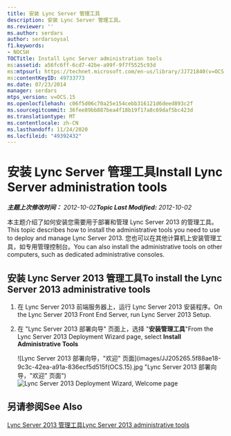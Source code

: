 ```yaml
---
title: 安装 Lync Server 管理工具
description: 安装 Lync Server 管理工具。
ms.reviewer: ''
ms.author: serdars
author: serdarsoysal
f1.keywords:
- NOCSH
TOCTitle: Install Lync Server administration tools
ms:assetid: a56fc6ff-6cd7-42be-a99f-9f7f5525c93d
ms:mtpsurl: https://technet.microsoft.com/en-us/library/JJ721840(v=OCS.15)
ms:contentKeyID: 49733773
ms.date: 07/23/2014
manager: serdars
mtps_version: v=OCS.15
ms.openlocfilehash: c06f5d06c70a25e154cebb316121d6deed893c2f
ms.sourcegitcommit: 36fee89bb887bea4f18b19f17a8c69daf5bc423d
ms.translationtype: MT
ms.contentlocale: zh-CN
ms.lasthandoff: 11/24/2020
ms.locfileid: "49392432"
---
```

# <a name="install-lync-server-administration-tools"></a><span data-ttu-id="9b905-103">安装 Lync Server 管理工具</span><span class="sxs-lookup"><span data-stu-id="9b905-103">Install Lync Server administration tools</span></span>

<div data-xmlns="http://www.w3.org/1999/xhtml">

<div class="topic" data-xmlns="http://www.w3.org/1999/xhtml" data-msxsl="urn:schemas-microsoft-com:xslt" data-cs="https://msdn.microsoft.com/">

<div data-asp="https://msdn2.microsoft.com/asp">



</div>

<div id="mainSection">

<div id="mainBody"><span data-ttu-id="9b905-104">

<span> </span></span><span class="sxs-lookup"><span data-stu-id="9b905-104">

<span> </span></span></span>

<span data-ttu-id="9b905-105">_**主题上次修改时间：** 2012-10-02_</span><span class="sxs-lookup"><span data-stu-id="9b905-105">_**Topic Last Modified:** 2012-10-02_</span></span>

<span data-ttu-id="9b905-106">本主题介绍了如何安装您需要用于部署和管理 Lync Server 2013 的管理工具。</span><span class="sxs-lookup"><span data-stu-id="9b905-106">This topic describes how to install the administrative tools you need to use to deploy and manage Lync Server 2013.</span></span> <span data-ttu-id="9b905-107">您也可以在其他计算机上安装管理工具，如专用管理控制台。</span><span class="sxs-lookup"><span data-stu-id="9b905-107">You can also install the administrative tools on other computers, such as dedicated administrative consoles.</span></span>

<div>

## <a name="to-install-the-lync-server-2013-administrative-tools"></a><span data-ttu-id="9b905-108">安装 Lync Server 2013 管理工具</span><span class="sxs-lookup"><span data-stu-id="9b905-108">To install the Lync Server 2013 administrative tools</span></span>

1.  <span data-ttu-id="9b905-109">在 Lync Server 2013 前端服务器上，运行 Lync Server 2013 安装程序。</span><span class="sxs-lookup"><span data-stu-id="9b905-109">On the Lync Server 2013 Front End Server, run Lync Server 2013 Setup.</span></span>

2.  <span data-ttu-id="9b905-110">在 "Lync Server 2013 部署向导" 页面上，选择 "**安装管理工具**"</span><span class="sxs-lookup"><span data-stu-id="9b905-110">From the Lync Server 2013 Deployment Wizard page, select **Install Administrative Tools**</span></span>
    
    <span data-ttu-id="9b905-111">![Lync Server 2013 部署向导，"欢迎" 页面](images/JJ205265.5f88ae18-9c3c-42ea-a91a-836ecf5d515f(OCS.15).jpg "Lync Server 2013 部署向导，"欢迎" 页面")</span><span class="sxs-lookup"><span data-stu-id="9b905-111">![Lync Server 2013 Deployment Wizard, Welcome page](images/JJ205265.5f88ae18-9c3c-42ea-a91a-836ecf5d515f(OCS.15).jpg "Lync Server 2013 Deployment Wizard, Welcome page")</span></span>

</div>

<div>

## <a name="see-also"></a><span data-ttu-id="9b905-112">另请参阅</span><span class="sxs-lookup"><span data-stu-id="9b905-112">See Also</span></span>


[<span data-ttu-id="9b905-113">Lync Server 2013 管理工具</span><span class="sxs-lookup"><span data-stu-id="9b905-113">Lync Server 2013 administrative tools</span></span>](lync-server-2013-lync-server-administrative-tools.md)  
  

<span data-ttu-id="9b905-114"></div>

</div>

<span> </span>

</div>

</div>

</span><span class="sxs-lookup"><span data-stu-id="9b905-114"></div>

</div>

<span> </span>

</div>

</div>

</span></span></div>

